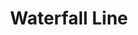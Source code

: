 ---
title: Waterfall Line
title_zh: 瀑布綫
route_sign: [W]
branch_line: false
stations:
  - station_code: [W1]
    name: Winterland
    name_zh: 冬地
    transfer:
      - route_sign: [G,C]
  - station_code: [W2]
    name: Uptown Cross
    name_zh: 上環十字
    transfer:
      - route_sign: [G]
  - station_code: [W3]
    name: Under the Falls
    name_zh: 瀑布下
    transfer:
      - route_sign: [R,P]
  - station_code: [W4]
    name: Mugen
    name_zh: 無限
    transfer:
      - route_sign: [B,V,D,P]
  - station_code: [W5]
    name: Downtown East
    name_zh: 市中心東
    transfer:
      - route_sign: [C,D]
  - station_code: [W6]
    name: Downtown Core
    name_zh: 市中心
    transfer:
      - route_sign: [R,G]
  - station_code: [W7]
    name: Mount Austin
    name_zh: 柯士甸山
    transfer:
      - route_sign: [G,C]
  - station_code: [W8]
    name: Outlands
    name_zh: 常綠角
    transfer:
      - route_sign: [P]
  - station_code: [W9]
    name: Zero Zero
    name_zh: 零零
    transfer:
      - route_sign: [B]
  - station_code: [W10]
    name: Winterland West
    name_zh: 冬地西
    transfer:
      - route_sign: [S]
custom_style: table{margin:0 auto}.station-code-bg{background-image:url(/img/bg/waterfallline.png);background-repeat:no-repeat;background-size:7px 101%;background-position:51px}
weight: 6
---